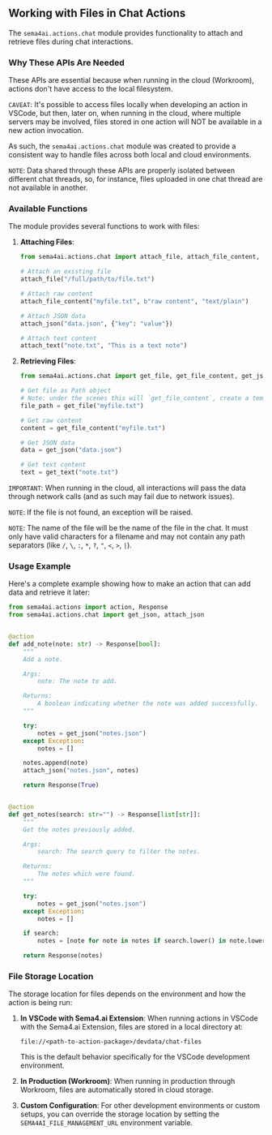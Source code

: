 ## Working with Files in Chat Actions

The `sema4ai.actions.chat` module provides functionality to attach and retrieve files during chat interactions.

### Why These APIs Are Needed

These APIs are essential because when running in the cloud (Workroom), actions don't have access to the local filesystem.

`CAVEAT`: It's possible to access files locally when developing an action in VSCode, but then, later on, when running in the cloud, where
multiple servers may be involved, files stored in one action will NOT be available in a new action invocation.

As such, the `sema4ai.actions.chat` module was created to provide a consistent way to handle files across both local and cloud environments.

`NOTE`: Data shared through these APIs are properly isolated between different chat threads, so, for instance, files uploaded in one chat thread are not available in another.

### Available Functions

The module provides several functions to work with files:

1. **Attaching Files**:

   ```python
   from sema4ai.actions.chat import attach_file, attach_file_content, attach_json, attach_text

   # Attach an existing file
   attach_file("/full/path/to/file.txt")

   # Attach raw content
   attach_file_content("myfile.txt", b"raw content", "text/plain")

   # Attach JSON data
   attach_json("data.json", {"key": "value"})

   # Attach text content
   attach_text("note.txt", "This is a text note")
   ```

2. **Retrieving Files**:

   ```python
   from sema4ai.actions.chat import get_file, get_file_content, get_json, get_text

   # Get file as Path object
   # Note: under the scenes this will `get_file_content`, create a temp file and return a Path object for the temporary file.
   file_path = get_file("myfile.txt")

   # Get raw content
   content = get_file_content("myfile.txt")

   # Get JSON data
   data = get_json("data.json")

   # Get text content
   text = get_text("note.txt")
   ```

`IMPORTANT`: When running in the cloud, all interactions will pass the data through network calls (and as such may fail due to network issues).

`NOTE`: If the file is not found, an exception will be raised.

`NOTE`: The name of the file will be the name of the file in the chat. It must only have valid characters for a filename
and may not contain any path separators (like `/`, `\`, `:`, `*`, `?`, `"`, `<`, `>`, `|`).

### Usage Example

Here's a complete example showing how to make an action that can add data and retrieve it later:

```python
from sema4ai.actions import action, Response
from sema4ai.actions.chat import get_json, attach_json


@action
def add_note(note: str) -> Response[bool]:
    """
    Add a note.

    Args:
        note: The note to add.

    Returns:
        A boolean indicating whether the note was added successfully.
    """

    try:
        notes = get_json("notes.json")
    except Exception:
        notes = []

    notes.append(note)
    attach_json("notes.json", notes)

    return Response(True)


@action
def get_notes(search: str="") -> Response[list[str]]:
    """
    Get the notes previously added.

    Args:
        search: The search query to filter the notes.

    Returns:
        The notes which were found.
    """

    try:
        notes = get_json("notes.json")
    except Exception:
        notes = []

    if search:
        notes = [note for note in notes if search.lower() in note.lower()]

    return Response(notes)
```

### File Storage Location

The storage location for files depends on the environment and how the action is being run:

1. **In VSCode with Sema4.ai Extension**:
   When running actions in VSCode with the Sema4.ai Extension, files are stored in a local directory at:

   ```
   file://<path-to-action-package>/devdata/chat-files
   ```

   This is the default behavior specifically for the VSCode development environment.

2. **In Production (Workroom)**:
   When running in production through Workroom, files are automatically stored in cloud storage.

3. **Custom Configuration**:
   For other development environments or custom setups, you can override the storage location by setting the `SEMA4AI_FILE_MANAGEMENT_URL` environment variable.

